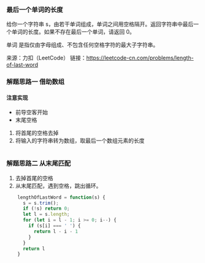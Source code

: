 ### 最后一个单词的长度

给你一个字符串 s，由若干单词组成，单词之间用空格隔开。返回字符串中最后一个单词的长度。如果不存在最后一个单词，请返回 0。

单词 是指仅由字母组成、不包含任何空格字符的最大子字符串。

来源：力扣（LeetCode）
链接：https://leetcode-cn.com/problems/length-of-last-word


### 解题思路一 借助数组

#### 注意实现
- 前导空客开始
- 末尾空格

1. 将首尾的空格去掉
2. 将输入的字符串转为数组，取最后一个数组元素的长度

```

```
### 解题思路二 从末尾匹配
1. 去掉首尾的空格
2. 从末尾匹配，遇到空格，跳出循环。

```JavaScript
    lengthOfLastWord = function(s) {
      s = s.trim();
      if (!s) return 0;
      let l = s.length;
      for (let i = l - 1; i >= 0; i--) {
        if (s[i] === ' ') {
          return l - i - 1
        }
      }
      return l
    }
```